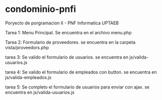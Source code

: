 # condominio-pnfi
Poryecto de porgramacion II - PNF Informatica UPTAEB

Tarea 1: Menu Principal. Se encuentra en el archivo menu.php

Tarea 2: Formulario de proveedores. se encuentra en la carpeta vista/proveedors.php

tarea 3: Se valido el formulario de usuarios. se encuentra en js/valida-usuarios.js

tarea 4: Se valido el formulario de empleados con button. se encuentra en js/valida-empleados.js

tarea 5: Se completo el formulario de usuarios para enviar con ajax. se encuentra en js/valida-usuarios.js